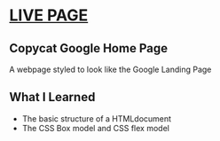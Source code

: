 # [LIVE PAGE](https://shantorian.github.io/google-homepage/)
## Copycat Google Home Page
A webpage styled to look like the Google Landing Page

## What I Learned
* The basic structure of a HTMLdocument
* The CSS Box model and CSS flex model
